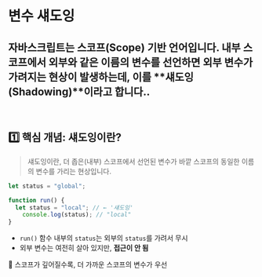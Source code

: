 # 변수 섀도잉
자바스크립트는 스코프(Scope) 기반 언어입니다.
내부 스코프에서 외부와 같은 이름의 변수를 선언하면 외부 변수가 가려지는 현상이 발생하는데, 이를 **섀도잉(Shadowing)**이라고 합니다..
---
<br>

## 1️⃣ 핵심 개념: 섀도잉이란?
> 섀도잉이란, 더 좁은(내부) 스코프에서 선언된 변수가 바깥 스코프의 동일한 이름의 변수를 가리는 현상입니다.

```js
let status = "global";

function run() {
  let status = "local"; // ← '섀도잉'
	console.log(status); // "local"
}
```
- `run()` 함수 내부의 `status`는 외부의 `status`를 가려서 무시
- 외부 변수는 여전히 살아 있지만, **접근이 안 됨**

📌 스코프가 깊어질수록, 더 가까운 스코프의 변수가 우선

